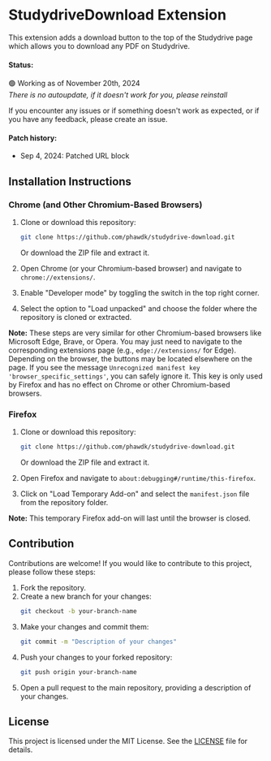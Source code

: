 # StudydriveDownload Extension

This extension adds a download button to the top of the Studydrive page which allows you to download any PDF on Studydrive.

#### Status:
🟢 Working as of November 20th, 2024
<br>*There is no autoupdate, if it doesn't work for you, please reinstall*

If you encounter any issues or if something doesn't work as expected, or if you have any feedback, please create an issue.

#### Patch history:
- Sep 4, 2024: Patched URL block 

## Installation Instructions

### Chrome (and Other Chromium-Based Browsers)

1. Clone or download this repository:
    ```bash
    git clone https://github.com/phawdk/studydrive-download.git
    ```
   Or download the ZIP file and extract it.

2. Open Chrome (or your Chromium-based browser) and navigate to `chrome://extensions/`.

3. Enable "Developer mode" by toggling the switch in the top right corner.

4. Select the option to "Load unpacked" and choose the folder where the repository is cloned or extracted.

**Note:** These steps are very similar for other Chromium-based browsers like Microsoft Edge, Brave, or Opera. You may just need to navigate to the corresponding extensions page (e.g., `edge://extensions/` for Edge). Depending on the browser, the buttons may be located elsewhere on the page. If you see the message `Unrecognized manifest key 'browser_specific_settings'`, you can safely ignore it. This key is only used by Firefox and has no effect on Chrome or other Chromium-based browsers.


### Firefox

1. Clone or download this repository:
    ```bash
    git clone https://github.com/phawdk/studydrive-download.git
    ```
   Or download the ZIP file and extract it.

2. Open Firefox and navigate to `about:debugging#/runtime/this-firefox`.

3. Click on "Load Temporary Add-on" and select the `manifest.json` file from the repository folder.

**Note:**  This temporary Firefox add-on will last until the browser is closed.

## Contribution

Contributions are welcome! If you would like to contribute to this project, please follow these steps:

1. Fork the repository.
2. Create a new branch for your changes:
    ```bash
    git checkout -b your-branch-name
    ```
3. Make your changes and commit them:
    ```bash
    git commit -m "Description of your changes"
    ```
4. Push your changes to your forked repository:
    ```bash
    git push origin your-branch-name
    ```
5. Open a pull request to the main repository, providing a description of your changes.


## License
This project is licensed under the MIT License. See the [LICENSE](LICENSE.md) file for details.
